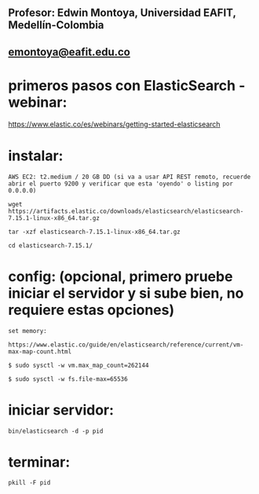 ## Profesor: Edwin Montoya, Universidad EAFIT, Medellín-Colombia
## emontoya@eafit.edu.co

# primeros pasos con ElasticSearch - webinar:

https://www.elastic.co/es/webinars/getting-started-elasticsearch

# instalar:

    AWS EC2: t2.medium / 20 GB DD (si va a usar API REST remoto, recuerde abrir el puerto 9200 y verificar que esta 'oyendo' o listing por 0.0.0.0)

    wget https://artifacts.elastic.co/downloads/elasticsearch/elasticsearch-7.15.1-linux-x86_64.tar.gz

    tar -xzf elasticsearch-7.15.1-linux-x86_64.tar.gz

    cd elasticsearch-7.15.1/

# config: (opcional, primero pruebe iniciar el servidor y si sube bien, no requiere estas opciones)

    set memory:

    https://www.elastic.co/guide/en/elasticsearch/reference/current/vm-max-map-count.html

    $ sudo sysctl -w vm.max_map_count=262144

    $ sudo sysctl -w fs.file-max=65536

# iniciar servidor:

    bin/elasticsearch -d -p pid

# terminar:

    pkill -F pid